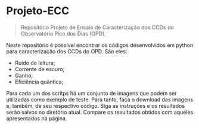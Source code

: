 # Projeto-ECC
> Repositório Projeto de Ensaio de Caracterização dos CCDs do Observatório Pico dos Dias (OPD).

Neste repositório é possível encontrar os códigos desenvolvidos em python para caracterização dos CCDs do OPD. São eles:
  - Ruído de leitura;
  - Corrente de escuro;
  - Ganho;
  - Eficiência quântica;
  
Para cada um dos scritps há um conjunto de imagens que podem ser utilizadas como exemplo de teste. Para tanto, faça o download das imagens e, também, de seu respectivo código. Siga as instruções e os resultados serão salvos no diretório atual. Compare os resultados obtidos com aqueles apresentados na página.


